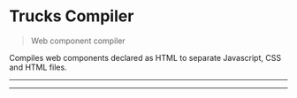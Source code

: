 # Trucks Compiler

> Web component compiler

Compiles web components declared as HTML to separate Javascript, CSS and HTML files.

***
<!-- @toc -->
***

<? @include {=../../../doc/readme}
      license.md
      links.md ?>
